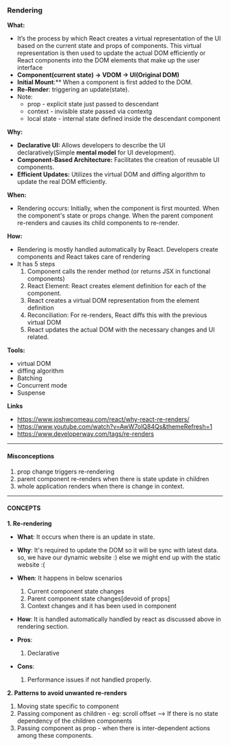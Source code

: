 ### Rendering

**What:**
- It’s the process by which React creates a virtual representation of the UI based on the current state and props of components. This virtual representation is then used to update the actual DOM efficiently or React components into the DOM elements that make up the user interface
- **Component(current state) → VDOM → UI(Original DOM)**
- **Initial Mount**:** When a component is first added to the DOM.
- **Re-Render**: triggering an update(state).
- Note:
  - prop - explicit state just passed to descendant
  - context - invisible state passed via contextg
  - local state - internal state defined inside the descendant component

**Why:**
- **Declarative UI:** Allows developers to describe the UI declaratively(Simple **mental model** for UI development).
- **Component-Based Architecture:** Facilitates the creation of reusable UI components.
- **Efficient Updates:** Utilizes the virtual DOM and diffing algorithm to update the real DOM efficiently.

**When:**
- Rendering occurs:
    Initially, when the component is first mounted.
    When the component's state or props change.
    When the parent component re-renders and causes its child components to re-render.

**How:**
- Rendering is mostly handled automatically by React. Developers create components and React takes care of rendering
- It has 5 steps
  1. Component calls the render method (or returns JSX in functional components)
  2. React Element: React creates element definition for each of the component.
  3. React creates a virtual DOM representation from the element definition
  4. Reconciliation: For re-renders, React diffs this with the previous virtual DOM
  5. React updates the actual DOM with the necessary changes and UI related.

**Tools:**
- virtual DOM
- diffing algorithm
- Batching
- Concurrent mode
- Suspense

**Links**
- https://www.joshwcomeau.com/react/why-react-re-renders/
- https://www.youtube.com/watch?v=AwW7olQ84Qs&themeRefresh=1
- https://www.developerway.com/tags/re-renders

---
#### Misconceptions

  1. prop change triggers re-rendering
  2. parent component re-renders when there is state update in children
  3. whole application renders when there is change in context.

---
#### CONCEPTS

**1. Re-rendering**
  - **What**: It occurs when there is an update in state.

  - **Why**: It's required to update the DOM so it will be sync with latest data. so, we have our dynamic website :) else we might end up with the static website :(

  - **When**: It happens in below scenarios

    1. Current component state changes
    2. Parent component state changes[devoid of props]
    3. Context changes and it has been used in component

  - **How**: It is handled automatically handled by react as discussed above in rendering section.

  - **Pros**:

    1. Declarative

  - **Cons**:

    1. Performance issues if not handled properly.

**2. Patterns to avoid unwanted re-renders**

  1. Moving state specific to component
  2. Passing component as children - eg: scroll offset --> If there is no state dependency of the children components
  3. Passing component as prop - when there is inter-dependent actions among these components.
